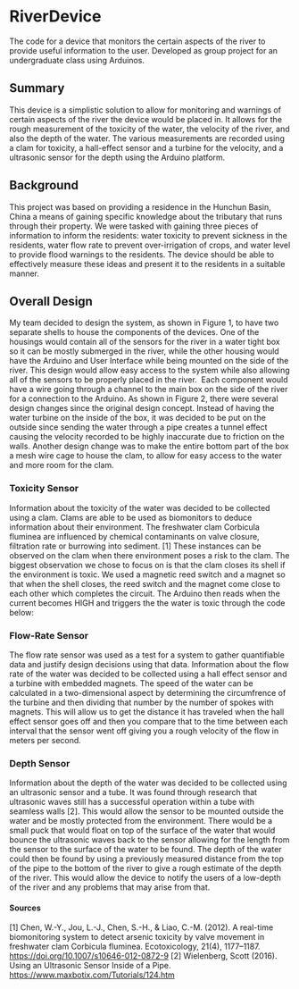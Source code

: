 # RiverDevice
The code for a device that monitors the certain aspects of the river to provide useful information to the user. Developed as group project for an undergraduate class using Arduinos.

## Summary
This device is a simplistic solution to allow for monitoring and warnings of certain aspects of the river the device would be placed in. It allows for the rough measurement of the toxicity of the water, the velocity of the river, and also the depth of the water. The various measurements are recorded using a clam for toxicity, a hall-effect sensor and a turbine for the velocity, and a ultrasonic sensor for the depth using the Arduino platform.

## Background
This project was based on providing a residence in the Hunchun Basin, China a means of gaining specific knowledge about the tributary that runs through their property. We were tasked with gaining three pieces of information to inform the residents: water toxicity to prevent sickness in the residents, water flow rate to prevent over-irrigation of crops, and water level to provide flood warnings to the residents. The device should be able to effectively measure these ideas and present it to the residents in a suitable manner.

## Overall Design
My team decided to design the system, as shown in Figure 1, to have two separate shells to house the components of the devices. One of the housings would contain all of the sensors for the river in a water tight box so it can be mostly submerged in the river, while the other housing would have the Arduino and User Interface while being mounted on the side of the river. This design would allow easy access to the system while also allowing all of the sensors to be properly placed in the river.  Each component would have a wire going through a channel to the main box on the side of the river for a connection to the Arduino. As shown in Figure 2, there were several design changes since the original design concept. Instead of having the water turbine on the inside of the box, it was decided to be put on the outside since sending the water through a pipe creates a tunnel effect causing the velocity recorded to be highly inaccurate due to friction on the walls. Another design change was to make the entire bottom part of the box a mesh wire cage to house the clam, to allow for easy access to the water and more room for the clam.

### Toxicity Sensor
Information about the toxicity of the water was decided to be collected using a clam. Clams are able to be used as biomonitors to deduce information about their environment. The freshwater clam Corbicula fluminea are influenced by chemical contaminants on valve closure, filtration rate or burrowing into sediment. [1] These instances can be observed on the clam when there environment poses a risk to the clam. The biggest observation we chose to focus on is that the clam closes its shell if the environment is toxic. We used a magnetic reed switch and a magnet so that when the shell closes, the reed switch and the magnet come close to each other which completes the circuit. The Arduino then reads when the current becomes HIGH and triggers the the water is toxic through the code below:

### Flow-Rate Sensor
The flow rate sensor was used as a test for a system to gather quantifiable data and justify design decisions using that data. Information about the flow rate of the water was decided to be collected using a hall effect sensor and a turbine with embedded magnets. The speed of the water can be calculated in a two-dimensional aspect by determining the circumfrence of the turbine and then dividing that number by the number of spokes with magnets. This will allow us to get the distance it has traveled when the hall effect sensor goes off and then you compare that to the time between each interval that the sensor went off giving you a rough velocity of the flow in meters per second. 

### Depth Sensor
Information about the depth of the water was decided to be collected using an ultrasonic sensor and a tube. It was found through research that ultrasonic waves still has a successful operation within a tube with seamless walls [2]. This would allow the sensor to be mounted outside the water and be mostly protected from the environment. There would be a small puck that would float on top of the surface of the water that would bounce the ultrasonic waves back to the sensor allowing for the length from the sensor to the surface of the water to be found. The depth of the water could then be found by using a previously measured distance from the top of the pipe to the bottom of the river to give a rough estimate of the depth of the river. This would allow the device to notify the users of a low-depth of the river and any problems that may arise from that.


#### Sources
[1] Chen, W.-Y., Jou, L.-J., Chen, S.-H., & Liao, C.-M. (2012). A real-time biomonitoring system to detect arsenic toxicity by valve movement in freshwater clam Corbicula fluminea. Ecotoxicology, 21(4), 1177–1187. https://doi.org/10.1007/s10646-012-0872-9
[2] Wielenberg, Scott (2016). Using an Ultrasonic Sensor Inside of a Pipe. https://www.maxbotix.com/Tutorials/124.htm
